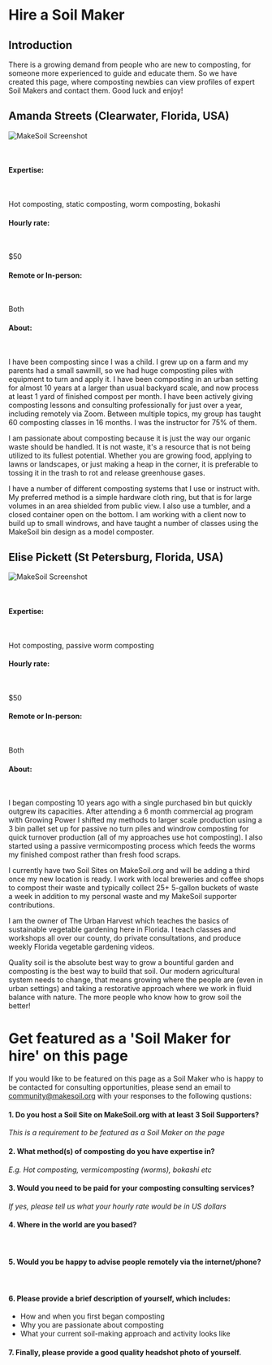 # Hire a Soil Maker

## Introduction

There is a growing demand from people who are new to composting, for someone more experienced to guide and educate them. So we have created this page, where composting newbies can view profiles of expert Soil Makers and contact them. Good luck and enjoy!

## Amanda Streets (Clearwater, Florida, USA)

![MakeSoil Screenshot](https://raw.githubusercontent.com/MakeSoil/public-pages/master/images/AmandaStreets.jpg)
</div>
</br>

#### Expertise:
</div>
</br>

Hot composting, static composting, worm composting, bokashi
 
#### Hourly rate:
</div>
</br>

$50
 
#### Remote or In-person:
</div>
</br>

Both
 
#### About:
 </div>
</br>

I have been composting since I was a child. I grew up on a farm and my parents had a small sawmill, so we had huge composting piles with equipment to turn and apply it. I have been composting in an urban setting for almost 10 years at a larger than usual backyard scale, and now process at least 1 yard of finished compost per month. I have been actively giving composting lessons and consulting professionally for just over a year, including remotely via Zoom. Between multiple topics, my group has taught 60 composting classes in 16 months. I was the instructor for 75% of them.
 
I am passionate about composting because it is just the way our organic waste should be handled. It is not waste, it's a resource that is not being utilized to its fullest potential. Whether you are growing food, applying to lawns or landscapes, or just making a heap in the corner, it is preferable to tossing it in the trash to rot and release greenhouse gases.
 
I have a number of different composting systems that I use or instruct with. My preferred method is a simple hardware cloth ring, but that is for large volumes in an area shielded from public view. I also use a tumbler, and a closed container open on the bottom. I am working with a client now to build up to small windrows, and have taught a number of classes using the MakeSoil bin design as a model composter.

## Elise Pickett (St Petersburg, Florida, USA)

![MakeSoil Screenshot](https://raw.githubusercontent.com/MakeSoil/public-pages/master/images/ElisePickett.jpeg)
</div>
</br>

#### Expertise:
</div>
</br>

Hot composting, passive worm composting
 
#### Hourly rate:
</div>
</br>

$50
 
#### Remote or In-person:
</div>
</br>

Both
 
#### About:
</div>
</br>

I began composting 10 years ago with a single purchased bin but quickly outgrew its capacities. After attending a 6 month commercial ag program with Growing Power I shifted my methods to larger scale production using a 3 bin pallet set up for passive no turn piles and windrow composting for quick turnover production (all of my approaches use hot composting). I also started using a passive vermicomposting process which feeds the worms my finished compost rather than fresh food scraps.
 
I currently have two Soil Sites on MakeSoil.org and will be adding a third once my new location is ready. I work with local breweries and coffee shops to compost their waste and typically collect 25+ 5-gallon buckets of waste a week in addition to my personal waste and my MakeSoil supporter contributions.
 
I am the owner of The Urban Harvest which teaches the basics of sustainable vegetable gardening here in Florida. I teach classes and workshops all over our county, do private consultations, and produce weekly Florida vegetable gardening videos.
 
Quality soil is the absolute best way to grow a bountiful garden and composting is the best way to build that soil. Our modern agricultural system needs to change, that means growing where the people are (even in urban settings) and taking a restorative approach where we work in fluid balance with nature. The more people who know how to grow soil the better!

# Get featured as a 'Soil Maker for hire' on this page

If you would like to be featured on this page as a Soil Maker who is happy to be contacted for consulting opportunities, please send an email to community@makesoil.org with your responses to the following qustions:

#### 1. Do you host a Soil Site on MakeSoil.org with at least 3 Soil Supporters?
_This is a requirement to be featured as a Soil Maker on the page_

#### 2. What method(s) of composting do you have expertise in?
_E.g. Hot composting, vermicomposting (worms), bokashi etc_

#### 3. Would you need to be paid for your composting consulting services?
_If yes, please tell us what your hourly rate would be in US dollars_

#### 4. Where in the world are you based?
</div>
</br>

#### 5. Would you be happy to advise people remotely via the internet/phone?
</div>
</br>

#### 6. Please provide a brief description of yourself, which includes:
- How and when you first began composting
- Why you are passionate about composting
- What your current soil-making approach and activity looks like

#### 7. Finally, please provide a good quality headshot photo of yourself.
